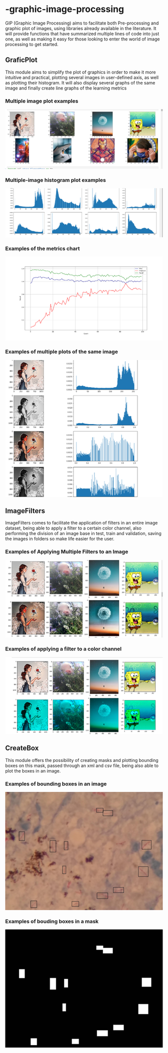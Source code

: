 # -graphic-image-processing
GIP (Graphic Image Processing) aims to facilitate both Pre-processing and graphic plot of images, using libraries already available in the literature.
     It will provide functions that have summarized multiple lines of code into just one, as well as making it easy for those looking to enter the 
     world of image processing to get started.
   

## GraficPlot
 This module aims to simplify the plot of graphics in order to make it more 
intuitive and practical, plotting several images in user-defined axis, 
as well as plotting their histogram. It will also display several graphs 
of the same image and finally create line graphs of the learning metrics
### Multiple image plot examples
![Screenshot](imagem/plot.png)

### Multiple-image histogram plot examples
![Screenshot](imagem/histograma.png)
 
 
 ### Examples of the metrics chart
![Screenshot](imagem/metricas.png)
 
 
 ### Examples of multiple plots of the same image
![Screenshot](imagem/multi.png)
 
 
## ImageFilters
ImageFilters comes to facilitate the application of filters in an entire 
image dataset, being able to apply a filter to a certain color channel, 
also performing the division of an image base in test, train and validation, 
saving the images in folders so make life easier for the user.

 ### Examples of Applying Multiple Filters to an Image
![Screenshot](imagem/equaliza.png)

 ### Examples of applying a filter to a color channel
![Screenshot](imagem/canal.png)

## CreateBox


This module offers the possibility of creating masks and plotting bounding 
boxes on this mask, passed through an xml and csv file, being also able to 
plot the boxes in an image.
### Examples of bounding boxes in an image
![Screenshot](imagem/boxe_tuberculosis-phone-0088.jpg)
### Examples of bouding boxes in a mask
![Screenshot](imagem/maskboxe_tuberculosis-phone-0088.jpg)

